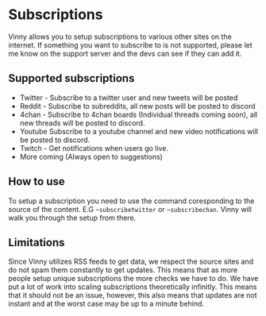 # Subscriptions
Vinny allows you to setup subscriptions to various other sites on the internet. If something you want to subscribe to is not supported, please let me know on the support server and the devs can see if they can add it.

## Supported subscriptions
* Twitter - Subscribe to a twitter user and new tweets will be posted
* Reddit - Subscribe to subreddits, all new posts will be posted to discord
* 4chan - Subscribe to 4chan boards (Individual threads coming soon), all new threads will be posted to discord.
* Youtube Subscribe to a youtube channel and new video notifications will be posted to discord.
* Twitch - Get notifications when users go live.
* More coming (Always open to suggestions)

## How to use
To setup a subscription you need to use the command coresponding to the source of the content. E.G `~subscribetwitter` or `~subscribechan`. Vinny will walk you through the setup from there.  
  
## Limitations
Since Vinny utilizes RSS feeds to get data, we respect the source sites and do not spam them constantly to get updates. This means that as more people setup unique subscriptions the more checks we have to do.
We have put a lot of work into scaling subscriptions theoretically infinitly. This means that it should not be an issue, however, this also means that updates are not instant and at the worst case may be up to a minute behind.
